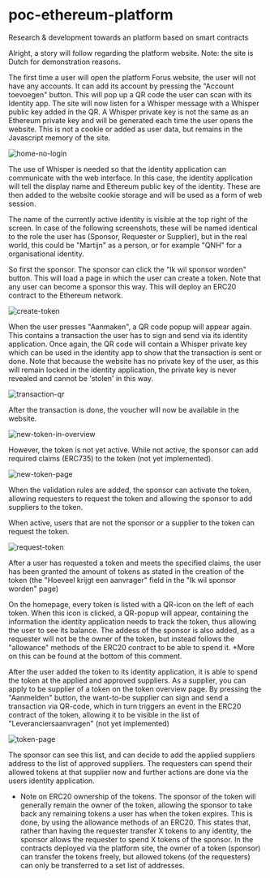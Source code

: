 # poc-ethereum-platform
Research &amp; development towards an platform based on smart contracts

Alright, a story will follow regarding the platform website. Note: the site is Dutch for demonstration reasons.

The first time a user will open the platform Forus website, the user will not have any accounts. It can add its account by pressing the "Account toevoegen" button. This will pop up a QR code the user can scan with its Identity app. The site will now listen for a Whisper message with a Whisper public key added in the QR. A Whisper private key is not the same as an Ethereum private key and will be generated each time the user opens the website. This is not a cookie or added as user data, but remains in the Javascript memory of the site. 

![home-no-login](https://user-images.githubusercontent.com/3370256/48054673-1bb1db00-e1ae-11e8-9de2-f30a416b0115.png)

The use of Whisper is needed so that the identity application can communicate with the web interface. In this case, the identity application will tell the display name and Ethereum public key of the identity. These are then added to the website cookie storage and will be used as a form of web session.

The name of the currently active identity is visible at the top right of the screen. In case of the following screenshots, these will be named identical to the role the user has (Sponsor, Requester or Supplier), but in the real world, this could be "Martijn" as a person, or for example "QNH" for a organisational identity.

So first the sponsor. The sponsor can click the "Ik wil sponsor worden" button. This will load a page in which the user can create a token. Note that any user can become a sponsor this way. This will deploy an ERC20 contract to the Ethereum network. 

![create-token](https://user-images.githubusercontent.com/3370256/48054776-5156c400-e1ae-11e8-9c32-0dbd09a72447.png)

When the user presses "Aanmaken", a QR code popup will appear again. This contains a transaction the user has to sign and send via its identity application. Once again, the QR code will contain a Whisper private key which can be used in the identity app to show that the transaction is sent or done. 
Note that because the website has no private key of the user, as this will remain locked in the identity application, the private key is never revealed and cannot be 'stolen' in this way. 

![transaction-qr](https://user-images.githubusercontent.com/3370256/48056451-1eaeca80-e1b2-11e8-9c28-5225a6e8f6e7.png)

After the transaction is done, the voucher will now be available in the website. 

![new-token-in-overview](https://user-images.githubusercontent.com/3370256/48055265-7a2b8900-e1af-11e8-983b-b19fbf73297a.png)

However, the token is not yet active. While not active, the sponsor can add required claims (ERC735) to the token (not yet implemented). 

![new-token-page](https://user-images.githubusercontent.com/3370256/48055313-9a5b4800-e1af-11e8-8ac7-d861c254f01f.png)

When the validation rules are added, the sponsor can activate the token, allowing requesters to request the token and allowing the sponsor to add suppliers to the token. 

When active, users that are not the sponsor or a supplier to the token can request the token. 

![request-token](https://user-images.githubusercontent.com/3370256/48055484-ffaf3900-e1af-11e8-97db-7034df8c6889.png)

After a user has requested a token and meets the specified claims, the user has been granted the amount of tokens as stated in the creation of the token (the "Hoeveel krijgt een aanvrager" field in the "Ik wil sponsor worden" page)

On the homepage, every token is listed with a QR-icon on the left of each token. When this icon is clicked, a QR-popup will appear, containing the information the identity application needs to track the token, thus allowing the user to see its balance. The addess of the sponsor is also added, as a requester will not be the owner of the token, but instead follows the "allowance" methods of the ERC20 contract to be able to spend it. *More on this can be found at the bottom of this comment.

After the user added the token to its identity application, it is able to spend the token at the applied and approved suppliers. As a supplier, you can apply to be supplier of a token on the token overview page. By pressing the "Aanmelden" button, the want-to-be supplier can sign and send a transaction via QR-code, which in turn triggers an event in the ERC20 contract of the token, allowing it to be visible in the list of "Leveranciersaanvragen" (not yet implemented)

![token-page](https://user-images.githubusercontent.com/3370256/48056247-a7793680-e1b1-11e8-9d82-39eb324f9301.png)

The sponsor can see this list, and can decide to add the applied suppliers address to the list of approved suppliers. The requesters can spend their allowed tokens at that supplier now and further actions are done via the users identity application.

* Note on ERC20 ownership of the tokens. The sponsor of the token will generally remain the owner of the token, allowing the sponsor to take back any remaining tokens a user has when the token expires. This is done, by using the allowance methods of an ERC20. This states that, rather than having the requester transfer X tokens to any identity, the sponsor allows the requester to spend X tokens of the sponsor. In the contracts deployed via the platform site, the owner of a token (sponsor) can transfer the tokens freely, but allowed tokens (of the requesters) can only be transferred to a set list of addresses. 
